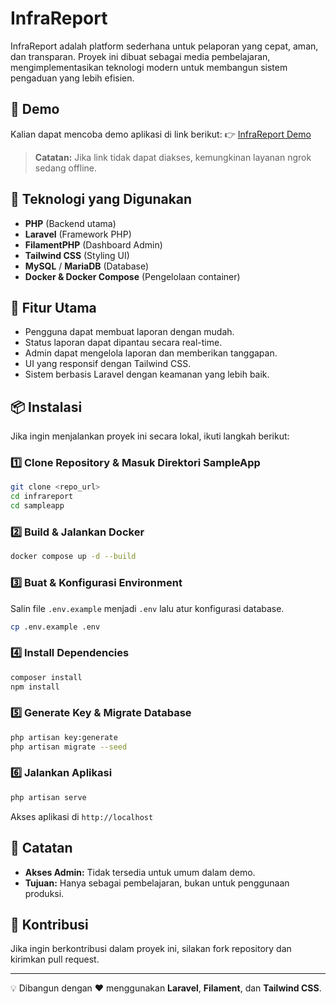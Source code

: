 # InfraReport

InfraReport adalah platform sederhana untuk pelaporan yang cepat, aman, dan transparan. Proyek ini dibuat sebagai media pembelajaran, mengimplementasikan teknologi modern untuk membangun sistem pengaduan yang lebih efisien.

## 🚀 Demo

Kalian dapat mencoba demo aplikasi di link berikut:
👉 [InfraReport Demo](https://basilisk-better-stork.ngrok-free.app/)

> **Catatan:** Jika link tidak dapat diakses, kemungkinan layanan ngrok sedang offline.

## 🔧 Teknologi yang Digunakan
- **PHP** (Backend utama)
- **Laravel** (Framework PHP)
- **FilamentPHP** (Dashboard Admin)
- **Tailwind CSS** (Styling UI)
- **MySQL** / **MariaDB** (Database)
- **Docker & Docker Compose** (Pengelolaan container)

## 📜 Fitur Utama
- Pengguna dapat membuat laporan dengan mudah.
- Status laporan dapat dipantau secara real-time.
- Admin dapat mengelola laporan dan memberikan tanggapan.
- UI yang responsif dengan Tailwind CSS.
- Sistem berbasis Laravel dengan keamanan yang lebih baik.

## 📦 Instalasi

Jika ingin menjalankan proyek ini secara lokal, ikuti langkah berikut:

### 1️⃣ Clone Repository & Masuk Direktori SampleApp
```sh
git clone <repo_url>
cd infrareport
cd sampleapp
```

### 2️⃣ Build & Jalankan Docker
```sh
docker compose up -d --build
```

### 3️⃣ Buat & Konfigurasi Environment
Salin file `.env.example` menjadi `.env` lalu atur konfigurasi database.
```sh
cp .env.example .env
```

### 4️⃣ Install Dependencies
```sh
composer install
npm install
```

### 5️⃣ Generate Key & Migrate Database
```sh
php artisan key:generate
php artisan migrate --seed
```

### 6️⃣ Jalankan Aplikasi
```sh
php artisan serve
```
Akses aplikasi di `http://localhost`

## 📌 Catatan
- **Akses Admin:** Tidak tersedia untuk umum dalam demo.
- **Tujuan:** Hanya sebagai pembelajaran, bukan untuk penggunaan produksi.

## 🤝 Kontribusi
Jika ingin berkontribusi dalam proyek ini, silakan fork repository dan kirimkan pull request.

---

💡 Dibangun dengan ❤️ menggunakan **Laravel**, **Filament**, dan **Tailwind CSS**.

